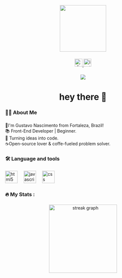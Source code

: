 <div align="center">
  <img height="150" src="https://mir-s3-cdn-cf.behance.net/project_modules/max_1200/7bb12587651989.5dbf1b4450b89.gif"  />
</div>

###

<div align="center">
  <a href="https://canary.discord.com/channels/@me" target="_blank">
    <img src="https://img.shields.io/static/v1?message=Discord&logo=discord&label=&color=7289DA&logoColor=white&labelColor=&style=for-the-badge" height="25" alt="discord logo"  />
  </a>
  <a href="https://www.instagram.com/2ksllvwr?igsh=ZTJ5MXI3Zzk0Yjk%3D&utm_source=qr" target="_blank">
    <img src="https://img.shields.io/static/v1?message=Instagram&logo=instagram&label=&color=E4405F&logoColor=white&labelColor=&style=for-the-badge" height="25" alt="instagram logo"  />
  </a>
</div>

###

<div align="center">
  <img src="https://visitor-badge.laobi.icu/badge?page_id=2ksllvwr.2ksllvwr&left_color=darkred&right_color=darkred&left_text=%F0%9D%94%84ll%20roads%20lead%20you%20to%20me."  />
</div>

###

<h1 align="center">hey there 👋</h1>

###

<h3 align="left">👩‍💻  About Me</h3>

###

<p align="left"><p align="left">👤I'm Gustavo Nascimento from Fortaleza, Brazil!<br>📚 Front-End Developer | Beginner.<br>🧠 Turning ideas into code. <br>☕Open-source lover & coffe-fueled problem solver.</p>

###

<h3 align="left">🛠 Language and tools</h3>

###

<div align="left">
  <img src="https://cdn.jsdelivr.net/gh/devicons/devicon/icons/html5/html5-original.svg" height="40" alt="html5 logo"  />
  <img width="12" />
  <img src="https://cdn.jsdelivr.net/gh/devicons/devicon/icons/javascript/javascript-original.svg" height="40" alt="javascript logo"  />
  <img width="12" />
  <img src="https://cdn.jsdelivr.net/gh/devicons/devicon/icons/css3/css3-original.svg" height="40" alt="css logo"  />
  <img width="12" />
</div>

###

<h3 align="left">🔥   My Stats :</h3>

###

<div align="center">
  <img src="https://streak-stats.demolab.com?user=2ksllvwr&locale=en&mode=daily&theme=dark&hide_border=false&border_radius=5&order=3" height="220" alt="streak graph"  />
</div>

###
